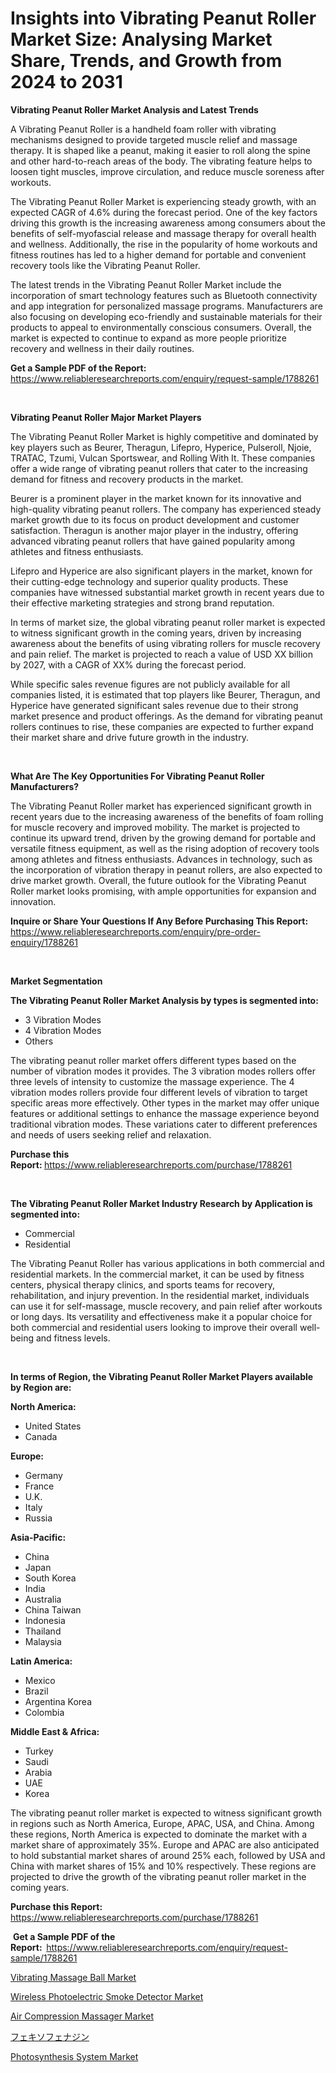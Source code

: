 <p><h1>Insights into Vibrating Peanut Roller Market Size: Analysing Market Share, Trends, and Growth from 2024 to 2031</h1></p><p><strong>Vibrating Peanut Roller Market Analysis and Latest Trends</strong></p>
<p><p>A Vibrating Peanut Roller is a handheld foam roller with vibrating mechanisms designed to provide targeted muscle relief and massage therapy. It is shaped like a peanut, making it easier to roll along the spine and other hard-to-reach areas of the body. The vibrating feature helps to loosen tight muscles, improve circulation, and reduce muscle soreness after workouts.</p><p>The Vibrating Peanut Roller Market is experiencing steady growth, with an expected CAGR of 4.6% during the forecast period. One of the key factors driving this growth is the increasing awareness among consumers about the benefits of self-myofascial release and massage therapy for overall health and wellness. Additionally, the rise in the popularity of home workouts and fitness routines has led to a higher demand for portable and convenient recovery tools like the Vibrating Peanut Roller.</p><p>The latest trends in the Vibrating Peanut Roller Market include the incorporation of smart technology features such as Bluetooth connectivity and app integration for personalized massage programs. Manufacturers are also focusing on developing eco-friendly and sustainable materials for their products to appeal to environmentally conscious consumers. Overall, the market is expected to continue to expand as more people prioritize recovery and wellness in their daily routines.</p></p>
<p><strong>Get a Sample PDF of the Report:&nbsp;</strong> <a href="https://www.reliableresearchreports.com/enquiry/request-sample/1788261">https://www.reliableresearchreports.com/enquiry/request-sample/1788261</a></p>
<p>&nbsp;</p>
<p><strong>Vibrating Peanut Roller Major Market Players</strong></p>
<p><p>The Vibrating Peanut Roller Market is highly competitive and dominated by key players such as Beurer, Theragun, Lifepro, Hyperice, Pulseroll, Njoie, TRATAC, Tzumi, Vulcan Sportswear, and Rolling With It. These companies offer a wide range of vibrating peanut rollers that cater to the increasing demand for fitness and recovery products in the market.</p><p>Beurer is a prominent player in the market known for its innovative and high-quality vibrating peanut rollers. The company has experienced steady market growth due to its focus on product development and customer satisfaction. Theragun is another major player in the industry, offering advanced vibrating peanut rollers that have gained popularity among athletes and fitness enthusiasts.</p><p>Lifepro and Hyperice are also significant players in the market, known for their cutting-edge technology and superior quality products. These companies have witnessed substantial market growth in recent years due to their effective marketing strategies and strong brand reputation.</p><p>In terms of market size, the global vibrating peanut roller market is expected to witness significant growth in the coming years, driven by increasing awareness about the benefits of using vibrating rollers for muscle recovery and pain relief. The market is projected to reach a value of USD XX billion by 2027, with a CAGR of XX% during the forecast period.</p><p>While specific sales revenue figures are not publicly available for all companies listed, it is estimated that top players like Beurer, Theragun, and Hyperice have generated significant sales revenue due to their strong market presence and product offerings. As the demand for vibrating peanut rollers continues to rise, these companies are expected to further expand their market share and drive future growth in the industry.</p></p>
<p>&nbsp;</p>
<p><strong>What Are The Key Opportunities For Vibrating Peanut Roller Manufacturers?</strong></p>
<p><p>The Vibrating Peanut Roller market has experienced significant growth in recent years due to the increasing awareness of the benefits of foam rolling for muscle recovery and improved mobility. The market is projected to continue its upward trend, driven by the growing demand for portable and versatile fitness equipment, as well as the rising adoption of recovery tools among athletes and fitness enthusiasts. Advances in technology, such as the incorporation of vibration therapy in peanut rollers, are also expected to drive market growth. Overall, the future outlook for the Vibrating Peanut Roller market looks promising, with ample opportunities for expansion and innovation.</p></p>
<p><strong>Inquire or Share Your Questions If Any Before Purchasing This Report:</strong> <a href="https://www.reliableresearchreports.com/enquiry/pre-order-enquiry/1788261">https://www.reliableresearchreports.com/enquiry/pre-order-enquiry/1788261</a></p>
<p>&nbsp;</p>
<p><strong>Market Segmentation</strong></p>
<p><strong>The Vibrating Peanut Roller Market Analysis by types is segmented into:</strong></p>
<p><ul><li>3 Vibration Modes</li><li>4 Vibration Modes</li><li>Others</li></ul></p>
<p><p>The vibrating peanut roller market offers different types based on the number of vibration modes it provides. The 3 vibration modes rollers offer three levels of intensity to customize the massage experience. The 4 vibration modes rollers provide four different levels of vibration to target specific areas more effectively. Other types in the market may offer unique features or additional settings to enhance the massage experience beyond traditional vibration modes. These variations cater to different preferences and needs of users seeking relief and relaxation.</p></p>
<p><strong>Purchase this Report:&nbsp;</strong><a href="https://www.reliableresearchreports.com/purchase/1788261">https://www.reliableresearchreports.com/purchase/1788261</a></p>
<p>&nbsp;</p>
<p><strong>The Vibrating Peanut Roller Market Industry Research by Application is segmented into:</strong></p>
<p><ul><li>Commercial</li><li>Residential</li></ul></p>
<p><p>The Vibrating Peanut Roller has various applications in both commercial and residential markets. In the commercial market, it can be used by fitness centers, physical therapy clinics, and sports teams for recovery, rehabilitation, and injury prevention. In the residential market, individuals can use it for self-massage, muscle recovery, and pain relief after workouts or long days. Its versatility and effectiveness make it a popular choice for both commercial and residential users looking to improve their overall well-being and fitness levels.</p></p>
<p>&nbsp;</p>
<p><strong>In terms of Region, the Vibrating Peanut Roller Market Players available by Region are:</strong></p>
<p>
    <p> <strong> North America: </strong>
        <ul>
            <li>United States</li>
            <li>Canada</li>
        </ul>
        </p> 
    <p> <strong> Europe: </strong>
        <ul>
            <li>Germany</li>
            <li>France</li>
            <li>U.K.</li>
            <li>Italy</li>
            <li>Russia</li>
        </ul>
        </p> 
    <p> <strong> Asia-Pacific: </strong>
        <ul>
            <li>China</li>
            <li>Japan</li>
            <li>South Korea</li>
            <li>India</li>
            <li>Australia</li>
            <li>China Taiwan</li>
            <li>Indonesia</li>
            <li>Thailand</li>
            <li>Malaysia</li>
        </ul>
        </p> 
    <p> <strong> Latin America: </strong>
        <ul>
            <li>Mexico</li>
            <li>Brazil</li>
            <li>Argentina Korea</li>
            <li>Colombia</li>
        </ul>
        </p> 
    <p> <strong> Middle East & Africa: </strong>
        <ul>
            <li>Turkey</li>
            <li>Saudi</li>
            <li>Arabia</li>
            <li>UAE</li>
            <li>Korea</li>
        </ul>
    </p>
    </p>
<p><p>The vibrating peanut roller market is expected to witness significant growth in regions such as North America, Europe, APAC, USA, and China. Among these regions, North America is expected to dominate the market with a market share of approximately 35%. Europe and APAC are also anticipated to hold substantial market shares of around 25% each, followed by USA and China with market shares of 15% and 10% respectively. These regions are projected to drive the growth of the vibrating peanut roller market in the coming years.</p></p>
<p><strong>Purchase this Report: </strong><a href="https://www.reliableresearchreports.com/purchase/1788261">https://www.reliableresearchreports.com/purchase/1788261</a></p>
<p>&nbsp;<strong>Get a Sample PDF of the Report:&nbsp;&nbsp;</strong><a href="https://www.reliableresearchreports.com/enquiry/request-sample/1788261">https://www.reliableresearchreports.com/enquiry/request-sample/1788261</a></p>
<p><strong></strong></p>
<p><p><a href="https://github.com/Angelnienowdseej3e45z3p8c/Market-Research-Report-List-1/blob/main/vibrating-massage-ball-market.md">Vibrating Massage Ball Market</a></p><p><a href="https://issuu.com/reportprime-2/docs/wireless-photoelectric-smoke-detector-market-size-">Wireless Photoelectric Smoke Detector Market</a></p><p><a href="https://github.com/brentleyjimmiealvaradoz4l1rea/Market-Research-Report-List-1/blob/main/air-compression-massager-market.md">Air Compression Massager Market</a></p><p><a href="https://github.com/EstaSprer20231/Market-Research-Report-List-1/blob/main/38935555697.md">フェキソフェナジン</a></p><p><a href="https://issuu.com/reportprime-2/docs/photosynthesis-system-market-size-2030.pptx">Photosynthesis System Market</a></p></p>